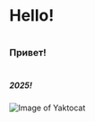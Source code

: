 # <h1> Hello! </h1>
# <h3> Привет! </h3>
# <h5> 2025! </h5>

![Image of Yaktocat](https://octodex.github.com/images/yaktocat.png)
